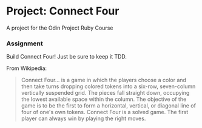 # Project: Connect Four

A project for the Odin Project Ruby Course

### Assignment

Build Connect Four! Just be sure to keep it TDD.

From Wikipedia:

>Connect Four... is a game in which the players choose a color and then take turns dropping colored tokens into a six-row, seven-column vertically suspended grid. The pieces fall straight down, occupying the lowest available space within the column. The objective of the game is to be the first to form a horizontal, vertical, or diagonal line of four of one's own tokens. Connect Four is a solved game. The first player can always win by playing the right moves.
